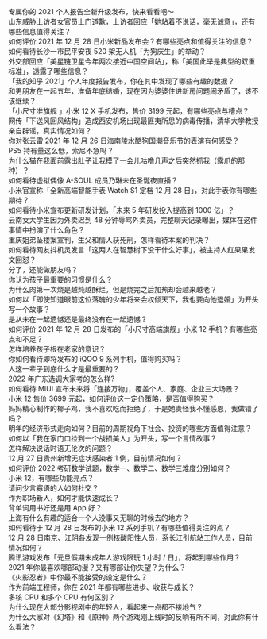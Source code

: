 专属你的 2021 个人报告全新升级发布，快来看看吧～  
山东威胁上访者女官员上门道歉，上访者回应「她站着不说话，毫无诚意」，还有哪些信息值得关注？  
如何评价 2021 年 12 月 28 日小米新品发布会？有哪些亮点和值得关注的信息？  
如何看待长沙一市民平安夜 520 架无人机「为狗庆生」的举动？  
外交部回应「美星链卫星今年两次接近中国空间站」，称「美国此举是典型的双重标准」，透露了哪些信息？  
「我的知乎 2021」个人年度报告发布，你在其中发现了哪些有趣的数据？  
和男朋友在一起五年，准备年底结婚，现在因为婆婆住进新房问题闹矛盾了，该不该继续？  
「小尺寸准旗舰 」小米 12 X 手机发布，售价 3199 元起，有哪些亮点与槽点？  
网传「下送风回风结构」造成西安机场出现最匪夷所思的病毒传播，清华大学教授亲自辟谣，真实情况如何？  
你对张云雷 2021 年 12 月 26 日海南陵水酷狗国潮音乐节的表演有何感受？  
PS5 持有量这么低，索尼不急吗？  
为什么猫在我面前露出肚子让我摸了一会儿咕噜几声之后突然抓我（露爪的那种）？  
如何看待虚拟偶像 A-SOUL 成员乃琳未在圣诞夜直播？  
小米官宣称「全新高端智能手表 Watch S1 定档 12 月 28 日」，对此手表你有哪些期待？  
如何看待小米宣布更新研发计划，「未来 5 年研发投入提高到 1000 亿」？  
云南女大学生因为外卖迟到 48 分钟辱骂外卖员，完整聊天记录曝出，媒体在这件事情中扮演了什么角色？  
重庆姐弟坠楼案宣判，生父和情人获死刑，怎样看待本案的判决？  
如何看待网友抖机灵发言「这两人在智慧树下没干什么好事」，被主持人红果果发文回怼？  
分了，还能做朋友吗？  
你认为孩子最重要的习惯是什么？  
为什么肉第一次烧是越炖越酥烂，但是烧完之后加热却会越来越老？  
如何以「即使知道眼前这位落魄的少年将来会权倾天下，我也要向他退婚」为开头写一个故事？  
是从未在一起遗憾还是最终没有在一起遗憾？  
如何评价 2021 年 12 月 28 日发布的「小尺寸高端旗舰」小米 12 手机？有哪些亮点和不足？  
怎样培养孩子根在老家的意识？  
你如何看待即将发布的 iQOO 9 系列手机，值得购买吗？  
人这一辈子到底什么才是最重要的？  
2022 年广东选调大家考的怎么样?  
如何看待 MIUI 宣布未来将「连接万物」，覆盖个人、家庭、企业三大场景？  
小米 12 售价 3699 元起，如何评价这一定价策略，是否值得购买？  
妈妈精心制作的椰子鸡，我不喜欢吃而拒绝了，于是她责怪我不懂感恩，我做错了吗？  
明年的经济形式走向如何？目前的周期视角下社会、投资的哪些方面值得注意？  
如何以「我在家门口捡到一个战损美人」为开头，写一个言情故事？  
怎样解决说话时语无伦次的问题？  
12 月 27 日贵州新增无症状感染者 1 例，目前情况如何？  
如何评价 2022 考研数学试题，数学一、数学二、数学三难度分别如何？  
小米 12，有哪些功能亮点？  
请问少言寡语的人如何社交？  
作为职场新人，如何才能快速成长？  
背单词用书好还是用 App 好？  
上海有什么有趣的适合一个人没事又无聊的时候去的地方？  
如何看待于 12 月 28 日发布的小米 12 系列手机？有哪些值得关注的点？  
12 月 28 日南京、江阴各发现一例核酸阳性人员，系长江引航站工作人员，目前情况如何？  
腾讯游戏发布「元旦假期未成年人游戏限玩 1 小时 / 日」，将起到哪些作用？  
2021 年你最喜欢哪部动漫？又有哪部让你失望？为什么？  
《火影忍者》中你最不能接受的设定是什么？  
作为前端工程师，你在 2021 年都有哪些进步、收获与成长？  
多核 CPU 和多个 CPU 有何区别？  
为什么现在大部分影视剧中的年轻人，看起来一点都不接地气？  
为什么大家对《幻塔》和《原神》两个游戏刚上线时的反响有所不同，对此你有什么看法？  
